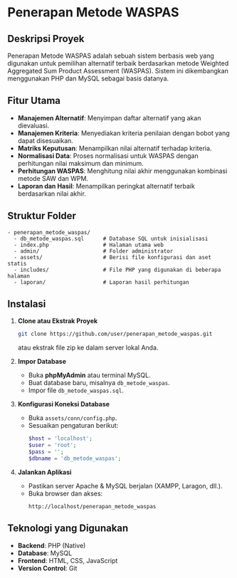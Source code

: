 # Penerapan Metode WASPAS

## Deskripsi Proyek
Penerapan Metode WASPAS adalah sebuah sistem berbasis web yang digunakan untuk pemilihan alternatif terbaik berdasarkan metode Weighted Aggregated Sum Product Assessment (WASPAS). Sistem ini dikembangkan menggunakan PHP dan MySQL sebagai basis datanya.

## Fitur Utama
- **Manajemen Alternatif**: Menyimpan daftar alternatif yang akan dievaluasi.
- **Manajemen Kriteria**: Menyediakan kriteria penilaian dengan bobot yang dapat disesuaikan.
- **Matriks Keputusan**: Menampilkan nilai alternatif terhadap kriteria.
- **Normalisasi Data**: Proses normalisasi untuk WASPAS dengan perhitungan nilai maksimum dan minimum.
- **Perhitungan WASPAS**: Menghitung nilai akhir menggunakan kombinasi metode SAW dan WPM.
- **Laporan dan Hasil**: Menampilkan peringkat alternatif terbaik berdasarkan nilai akhir.

## Struktur Folder
```
- penerapan_metode_waspas/
  - db_metode_waspas.sql      # Database SQL untuk inisialisasi
  - index.php                 # Halaman utama web
  - admin/                    # Folder administrator
  - assets/                   # Berisi file konfigurasi dan aset statis
  - includes/                 # File PHP yang digunakan di beberapa halaman
  - laporan/                  # Laporan hasil perhitungan
```

## Instalasi
1. **Clone atau Ekstrak Proyek**
   ```sh
   git clone https://github.com/user/penerapan_metode_waspas.git
   ```
   atau ekstrak file zip ke dalam server lokal Anda.

2. **Impor Database**
   - Buka **phpMyAdmin** atau terminal MySQL.
   - Buat database baru, misalnya `db_metode_waspas`.
   - Impor file `db_metode_waspas.sql`.

3. **Konfigurasi Koneksi Database**
   - Buka `assets/conn/config.php`.
   - Sesuaikan pengaturan berikut:
     ```php
     $host = 'localhost';
     $user = 'root';
     $pass = '';
     $dbname = 'db_metode_waspas';
     ```

4. **Jalankan Aplikasi**
   - Pastikan server Apache & MySQL berjalan (XAMPP, Laragon, dll.).
   - Buka browser dan akses:
     ```
     http://localhost/penerapan_metode_waspas
     ```

## Teknologi yang Digunakan
- **Backend**: PHP (Native)
- **Database**: MySQL
- **Frontend**: HTML, CSS, JavaScript
- **Version Control**: Git



